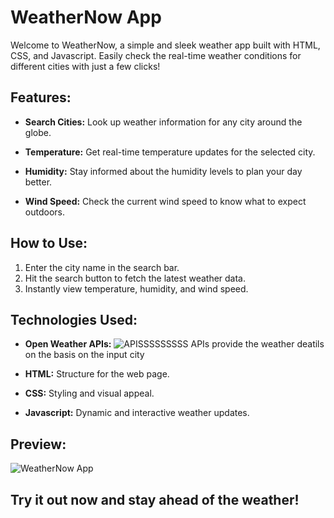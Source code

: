 # WeatherNow App

Welcome to WeatherNow, a simple and sleek weather app built with HTML, CSS, and Javascript. Easily check the real-time weather conditions for different cities with just a few clicks!

## Features:

- **Search Cities:** Look up weather information for any city around the globe.
  
- **Temperature:** Get real-time temperature updates for the selected city.

- **Humidity:** Stay informed about the humidity levels to plan your day better.

- **Wind Speed:** Check the current wind speed to know what to expect outdoors.

## How to Use:

1. Enter the city name in the search bar.
2. Hit the search button to fetch the latest weather data.
3. Instantly view temperature, humidity, and wind speed.

## Technologies Used:
- **Open Weather APIs:** ![APISSSSSSSSS]([http://example.com/path/image](https://mundhadharsh.github.io/Weather-App/))  APIs provide the weather deatils on the basis on the input city 

- **HTML:** Structure for the web page.
  
- **CSS:** Styling and visual appeal.
  
- **Javascript:** Dynamic and interactive weather updates.

## Preview:

![WeatherNow App](https://mundhadharsh.github.io/Weather-App/)

## Try it out now and stay ahead of the weather!
